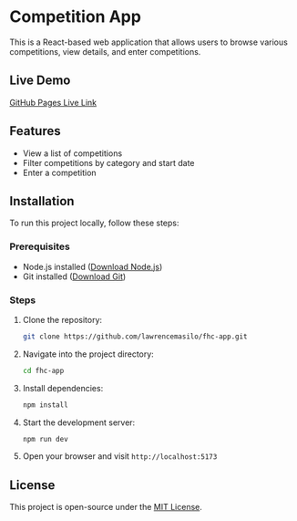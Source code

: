 # Competition App

This is a React-based web application that allows users to browse various competitions, view details, and enter competitions.

## Live Demo
[GitHub Pages Live Link](https://red-bay-0baf3a80f-preview.eastus2.6.azurestaticapps.net/)

## Features
- View a list of competitions
- Filter competitions by category and start date
- Enter a competition

## Installation
To run this project locally, follow these steps:

### Prerequisites
- Node.js installed ([Download Node.js](https://nodejs.org/))
- Git installed ([Download Git](https://git-scm.com/))

### Steps
1. Clone the repository:
   ```sh
   git clone https://github.com/lawrencemasilo/fhc-app.git
   ```
2. Navigate into the project directory:
   ```sh
   cd fhc-app
   ```
3. Install dependencies:
   ```sh
   npm install
   ```
4. Start the development server:
   ```sh
   npm run dev
   ```
5. Open your browser and visit `http://localhost:5173`

## License
This project is open-source under the [MIT License](LICENSE).


